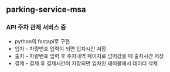 ## parking-service-msa

### API 주차 관제 서비스 중 
+ python의 fastapi로 구현
+ 입차 - 차량번호 입력이 되면 입차시간 저장
+ 출차 - 차량번호 입력 후 주차내역 페이지로 넘어갔을 때 출차시간 저장
+ 결제 - 결제 후 결제시간이 저장되면 입차된 테이블에서 데이터 삭제